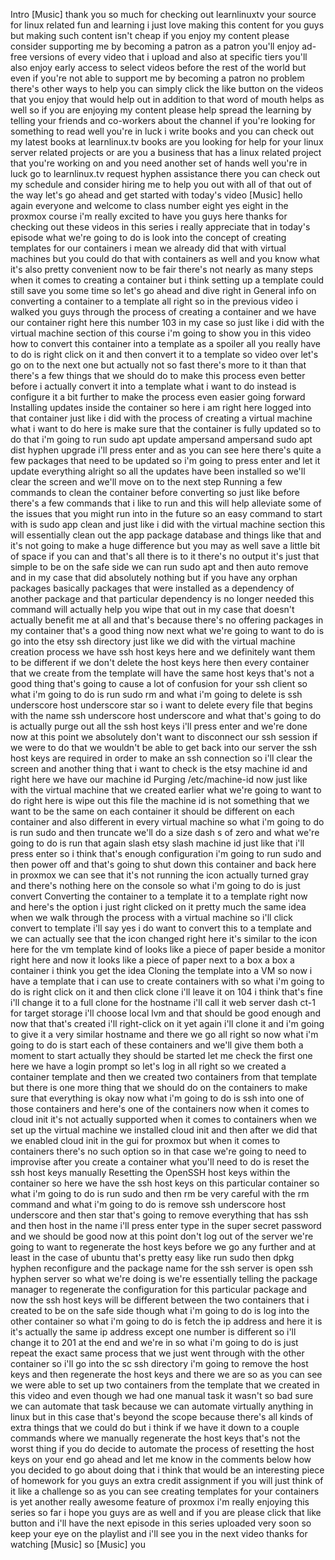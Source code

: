 Intro
[Music]
thank you so much for checking out
learnlinuxtv your source for linux
related fun and learning
i just love making this content for you
guys
but making such content isn't cheap
if you enjoy my content please consider
supporting me by becoming a patron
as a patron you'll enjoy ad-free
versions of every video that i upload
and also at specific tiers you'll also
enjoy early access to select videos
before the rest of the world
but even if you're not able to support
me by becoming a patron no problem
there's other ways to help you can
simply click the like button on the
videos that you enjoy that would help
out
in addition to that word of mouth helps
as well so if you are enjoying my
content please help spread the learning
by telling your friends and co-workers
about the channel
if you're looking for something to read
well you're in luck i write books and
you can check out my latest books at
learnlinux.tv
books
are you looking for help for your linux
server related projects or are you a
business that has a linux related
project that you're working on and you
need another set of hands well you're in
luck go to learnlinux.tv
request hyphen assistance there you can
check out my schedule and consider
hiring me to help you out
with all of that out of the way let's go
ahead and get started with today's video
[Music]
hello again everyone and welcome to
class number eight yes eight in the
proxmox course i'm really excited to
have you guys here thanks for checking
out these videos in this series i really
appreciate that
in today's episode what we're going to
do is look into the concept of creating
templates for our containers i mean we
already did that with virtual machines
but you could do that with containers as
well
and you know what it's also pretty
convenient now to be fair there's not
nearly as many steps when it comes to
creating a container but i think setting
up a template could still save you some
time
so let's go ahead and dive right in
General info on converting a container to a template
all right so in the previous video i
walked you guys through the process of
creating a container and we have our
container right here
this number 103 in my case
so just like i did with the virtual
machine section of this course
i'm going to show you in this video how
to convert this container into a
template as a spoiler all you really
have to do is right click on it
and then convert it to a template so
video over let's go on to the next one
but actually not so fast there's more to
it than that there's a few things that
we should do to make this process even
better before i actually convert it into
a template what i want to do instead is
configure it a bit further to make the
process even easier going forward
Installing updates inside the container
so here i am right here logged into that
container
just like i did with the process of
creating a virtual machine
what i want to do here is make sure that
the container is fully updated
so to do that i'm going to run sudo apt
update
ampersand ampersand
sudo apt dist hyphen upgrade
i'll press enter
and as you can see here there's quite a
few packages that need to be updated so
i'm going to press enter and let it
update everything
alright so all the updates have been
installed so we'll clear the screen
and we'll move on to the next step
Running a few commands to clean the container before converting
so just like before there's a few
commands that i like to run
and this will help alleviate some of the
issues that you might run into in the
future
so an easy command to start with is sudo
app clean
and just like i did with the virtual
machine section this will essentially
clean out the app package database and
things like that and it's not going to
make a huge difference but you may as
well save a little bit of space if you
can
and that's all there is to it there's no
output it's just that simple to be on
the safe side we can run sudo apt and
then auto remove
and in my case that did absolutely
nothing but if you have any orphan
packages basically packages that were
installed as a dependency of another
package
and that particular dependency is no
longer needed this command will actually
help you wipe that out
in my case that doesn't actually benefit
me at all
and that's because there's no offering
packages in my container that's a good
thing
now next what we're going to want to do
is go into the etsy ssh directory just
like we did with the virtual machine
creation process
we have ssh host keys here and we
definitely want them to be different
if we don't delete the host keys here
then every container that we create from
the template will have the same host
keys that's not a good thing
that's going to cause a lot of confusion
for your ssh client
so what i'm going to do is run sudo rm
and what i'm going to delete is ssh
underscore host underscore star so i
want to delete every file that begins
with the name ssh underscore host
underscore
and what that's going to do is actually
purge out all the ssh host keys i'll
press enter
and we're done
now at this point we absolutely don't
want to disconnect our ssh session if we
were to do that we wouldn't be able to
get back into our server the ssh host
keys are required in order to make an
ssh connection
so i'll clear the screen
and another thing that i want to check
is the etsy machine id
and right here we have our machine id
Purging /etc/machine-id
now just like with the virtual machine
that we created earlier what we're going
to want to do right here is wipe out
this file the machine id is not
something that we want to be the same on
each container it should be different on
each container and also different in
every virtual machine
so what i'm going to do is run sudo and
then truncate
we'll do a size dash s of zero
and what we're going to do is run that
again slash etsy slash machine id
just like that i'll press enter
so i think that's enough configuration
i'm going to run sudo and then power off
and that's going to shut down this
container
and back here in proxmox we can see that
it's not running the icon actually
turned gray
and there's nothing here on the console
so what i'm going to do is just convert
Converting the container to a template
it to a template right now
and here's the option i just right
clicked on it
pretty much the same idea when we walk
through the process with a virtual
machine so i'll click convert to
template
i'll say yes i do want to convert this
to a template
and we can actually see that the icon
changed right here
it's similar to the icon here for the vm
template
kind of looks like a piece of paper
beside a monitor right here
and now it looks like a piece of paper
next to a box a box a container i think
you get the idea
Cloning the template into a VM
so now i have a template that i can use
to create containers with so what i'm
going to do is right click on it
and then click clone
i'll leave it on 104 i think that's fine
i'll change it to a full clone
for the hostname i'll call it web server
dash ct-1
for target storage i'll choose local lvm
and that should be good enough
and now that that's created i'll
right-click on it yet again
i'll clone
it and i'm going to give it a very
similar hostname
and there we go
all right so now what i'm going to do is
start each of these containers
and we'll give them both a moment to
start
actually they should be started let me
check the first one here
we have a login prompt so let's log in
all right so we created a container
template and then we created two
containers from that template but there
is one more thing that we should do on
the containers to make sure that
everything is okay
now what i'm going to do is ssh into one
of those containers
and here's one of the containers
now when it comes to cloud init it's not
actually supported when it comes to
containers when we set up the virtual
machine we installed cloud init and then
after we did that we enabled cloud init
in the gui for proxmox
but when it comes to containers there's
no such option so in that case we're
going to need to improvise
after you create a container what you'll
need to do is reset the ssh host keys
manually
Resetting the OpenSSH host keys within the container
so here we have the ssh host keys on
this particular container
so what i'm going to do is run sudo and
then rm be very careful with the rm
command
and what i'm going to do is remove ssh
underscore host underscore and then star
that's going to remove everything that
has ssh and then host in the name i'll
press enter
type in the super secret password and we
should be good
now at this point don't log out of the
server we're going to want to regenerate
the host keys before we go any further
and at least in the case of ubuntu
that's pretty easy like run sudo
then dpkg hyphen reconfigure
and the package name for the ssh server
is open ssh hyphen server
so what we're doing is we're essentially
telling the package manager to
regenerate the configuration for this
particular package
and now the ssh host keys will be
different between the two containers
that i created
to be on the safe side though
what i'm going to do is log into the
other container
so what i'm going to do is fetch the ip
address
and here it is
it's actually the same ip address except
one number is different
so i'll change it to 201 at the end
and we're in
so what i'm going to do is just repeat
the exact same process that we just went
through with the other container
so i'll go into the sc ssh directory
i'm going to remove the host keys
and then regenerate the host keys
and there we are
so as you can see we were able to set up
two containers from the template that we
created in this video and even though we
had one manual task it wasn't so bad
sure we can automate that task because
we can automate virtually anything in
linux but in this case that's beyond the
scope because there's all kinds of extra
things that we could do but i think if
we have it down to a couple commands
where we manually regenerate the host
keys that's not the worst thing
if you do decide to automate the process
of resetting the host keys on your end
go ahead and let me know in the comments
below how you decided to go about doing
that i think that would be an
interesting piece of homework for you
guys
an extra credit assignment if you will
just think of it like a challenge
so as you can see creating templates for
your containers is yet another really
awesome feature of proxmox
i'm really enjoying this series so far i
hope you guys are as well and if you are
please click that like button and i'll
have the next episode in this series
uploaded very soon so keep your eye on
the playlist and i'll see you in the
next video thanks for watching
[Music]
so
[Music]
you
